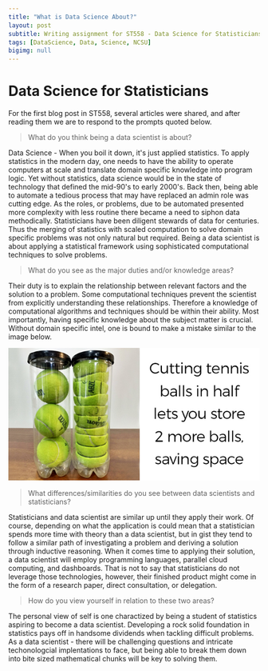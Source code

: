 ```yaml
---
title: "What is Data Science About?"
layout: post
subtitle: Writing assignment for ST558 - Data Science for Statisticians 
tags: [DataScience, Data, Science, NCSU]
bigimg: null
---
```


# Data Science for Statisticians

For the first blog post in ST558, several articles were shared, and after reading them we are to respond to the prompts quoted below. 

> What do you think being a data scientist is about?  

Data Science - When you boil it down, it's just applied statistics. To apply statistics in the modern day, one needs to have the ability to operate computers at scale and translate domain specific knowledge into program logic. Yet without statistics, data science would be in the state of technology that defined the mid-90's to early 2000's. Back then, being able to automate a tedious process that may have replaced an admin role was cutting edge. As the roles, or problems, due to be automated presented more complexity with less routine there became a need to siphon data methodically. Statisticians have been diligent stewards of data for centuries. Thus the merging of statistics with scaled computation to solve domain specific problems was not only natural but required. Being a data scientist is about applying a statistical framework using sophisticated computational techniques to solve problems. 


> What do you see as the major duties and/or knowledge areas? 

Their duty is to explain the relationship between relevant factors and the solution to a problem. Some computational techniques prevent the scientist from explicitly understanding these relationships. Therefore a knowledge of computational algorithms and techniques should be within their ability. Most importantly, having specific knowledge about the subject matter is crucial. Without domain specific intel, one is bound to make a mistake similar to the image below.

![efficient_tennis_ball_packing_balls_cut_in_half_allow_2_extra_balls](/img/efficiency_data_science.png)

> What differences/similarities do you see between data scientists and statisticians?  

Statisticians and data scientist are similar up until they apply their work. Of course, depending on what the application is could mean that a statistician spends more time with theory than a data scientist, but in gist they tend to follow a similar path of investigating a problem and deriving a solution through inductive reasoning. When it comes time to applying their solution, a data scientist will employ programming languages, parallel cloud computing, and dashboards. That is not to say that statisticians do not leverage those technologies, however, their finished product might come in the form of a research paper, direct consultation, or delegation.

> How do you view yourself in relation to these two areas?

The personal view of self is one charactized by being a student of statistics aspiring to become a data scientist. Developing a rock solid foundation in statistics
pays off in handsome dividends when tackling difficult problems. As a data scientist - there will be challenging questions and intricate techonologcial implentations to face, but being able to break them down into bite sized mathematical chunks will be key to solving them. 

